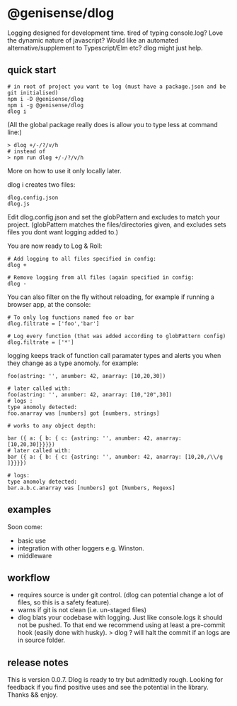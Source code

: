 # @genisense/dlog

Logging designed for development time.
tired of typing console.log?
Love the dynamic nature of javascript?
Would like an automated alternative/supplement to Typescript/Elm etc?
dlog might just help.

## quick start

    # in root of project you want to log (must have a package.json and be git initialised)
    npm i -D @genisense/dlog
    npm i -g @genisense/dlog
    dlog i

(All the global package really does is allow you to type less at command line:)

    > dlog +/-/?/v/h
    # instead of
    > npm run dlog +/-/?/v/h

More on how to use it only locally later.

dlog i creates two files:

    dlog.config.json
    dlog.js

Edit dlog.config.json and set the globPattern and excludes to match your project. (globPattern matches the files/directories given, and excludes sets files you dont want logging added to.)

You are now ready to Log & Roll:

    # Add logging to all files specified in config:
    dlog +

    # Remove logging from all files (again specified in config:
    dlog -

You can also filter on the fly without reloading, for example if running a browser app, at the console:

    # To only log functions named foo or bar
    dlog.filtrate = ['foo','bar']

    # Log every function (that was added according to globPattern config)
    dlog.filtrate = ['*']

logging keeps track of function call paramater types and alerts you when
they change as a type anomoly. for example:

    foo(astring: '', anumber: 42, anarray: [10,20,30])

    # later called with:
    foo(astring: '', anumber: 42, anarray: [10,"20",30])
    # logs :
    type anomoly detected:
    foo.anarray was [numbers] got [numbers, strings]

    # works to any object depth:

    bar ({ a: { b: { c: {astring: '', anumber: 42, anarray: [10,20,30]}}}})
    # later called with:
    bar ({ a: { b: { c: {astring: '', anumber: 42, anarray: [10,20,/\\/g ]}}}})

    # logs:
    type anomoly detected:
    bar.a.b.c.anarray was [numbers] got [Numbers, Regexs]

## examples

Soon come:

- basic use
- integration with other loggers e.g. Winston.
- middleware

## workflow

- requires source is under git control. (dlog can potential change a lot of files, so this is a safety feature).
- warns if git is not clean (i.e. un-staged files)
- dlog blats your codebase with logging. Just like console.logs it should not be pushed. To that end we recommend using at least a pre-commit hook (easily done with husky). > dlog ? will halt the commit if an logs are in source folder.

## release notes

This is version 0.0.7. Dlog is ready to try but admittedly rough. Looking for feedback if you find positive uses and see the potential in the library. Thanks && enjoy.
